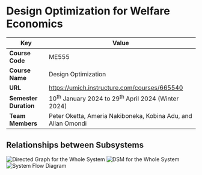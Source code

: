 #  Design Optimization for Welfare Economics

| Key                                                               | Value                                                                                                                                                                              |
|---------------|---------------------------------------------------------|
| **Course Code**                                                       | ME555                                                                                                                                                                            |
| **Course Name**                                                       | Design Optimization                                                                                                                                                           |
| **URL**                                                               | <https://umich.instructure.com/courses/665540>                                                                                                                         |
| **Semester Duration**                                                 | 10<sup>th</sup> January 2024 to 29<sup>th</sup> April 2024 (Winter 2024)                                                                                                                       |
| **Team Members**                                                          | Peter Oketta, Ameria Nakiboneka, Kobina Adu, and Allan Omondi                                                                                                                                                                       |

## Relationships between Subsystems
![Directed Graph for the Whole System](https://github.com/course-files/ME555-Design-Optimization-for-Welfare-Economics/assets/137632706/a76bade9-a3ef-4fc2-a189-933b9b0d3531)
![DSM for the Whole System](https://github.com/course-files/ME555-Design-Optimization-for-Welfare-Economics/assets/137632706/00d36a75-b3b7-46d9-b683-4b6224756742)
![System Flow Diagram](https://github.com/course-files/ME555-Design-Optimization-for-Welfare-Economics/assets/137632706/abb835a2-1a4c-49c5-a978-5ee558e3f0ab)
